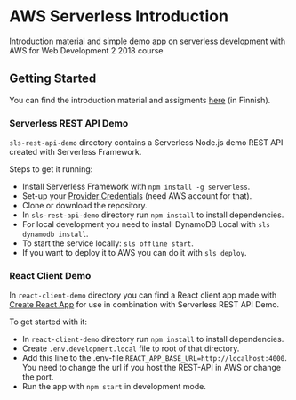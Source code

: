 # AWS Serverless Introduction

Introduction material and simple demo app on serverless development with AWS for Web Development 2 2018 course

## Getting Started

You can find the introduction material and assigments [here](https://github.com/jarm111/aws-serverless-introduction/blob/master/MATERIAL.md) (in Finnish).

### Serverless REST API Demo

`sls-rest-api-demo` directory contains a Serverless Node.js demo REST API created with Serverless Framework.

Steps to get it running:
- Install Serverless Framework with `npm install -g serverless`.
- Set-up your [Provider Credentials](https://serverless.com/framework/docs/providers/aws/guide/credentials/) (need AWS account for that).
- Clone or download the repository.
- In `sls-rest-api-demo` directory run `npm install` to install dependencies.
- For local development you need to install DynamoDB Local with `sls dynamodb install`.
- To start the service locally: `sls offline start`.
- If you want to deploy it to AWS you can do it with `sls deploy`.

### React Client Demo

In `react-client-demo` directory you can find a React client app made with [Create React App](https://github.com/facebook/create-react-app) for use in combination with Serverless REST API Demo.

To get started with it:
- In `react-client-demo` directory run `npm install` to install dependencies.
- Create `.env.development.local` file to root of that directory.
- Add this line to the .env-file `REACT_APP_BASE_URL=http://localhost:4000`. You need to change the url if you host the REST-API in AWS or change the port.
- Run the app with `npm start` in development mode.

